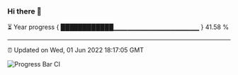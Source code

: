 ### Hi there 👋

⏳ Year progress { ████████████▁▁▁▁▁▁▁▁▁▁▁▁▁▁▁▁▁▁ } 41.58 %

---

⏰ Updated on Wed, 01 Jun 2022 18:17:05 GMT

![Progress Bar CI](https://github.com/liununu/liununu/workflows/Progress%20Bar%20CI/badge.svg)
